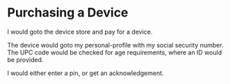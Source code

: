 # Purchasing a Device

I would goto the device store and pay for a device.

The device would goto my personal-profile with my social security number. The UPC code would be checked for age requirements, where an ID would be provided.

I would either enter a pin, or get an acknowledgement.
